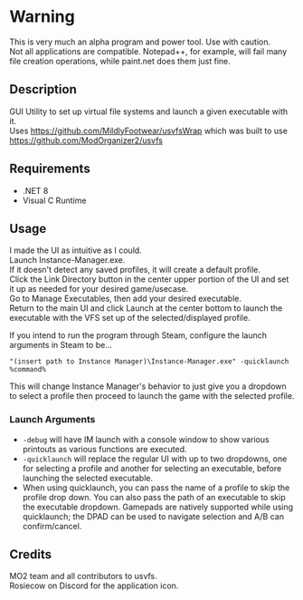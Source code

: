 # Warning

This is very much an alpha program and power tool. Use with caution.  
Not all applications are compatible. Notepad++, for example, will fail many file creation operations, while paint.net does them just fine.

## Description

GUI Utility to set up virtual file systems and launch a given executable with it.  
Uses https://github.com/MildlyFootwear/usvfsWrap which was built to use https://github.com/ModOrganizer2/usvfs  

## Requirements

* .NET 8
* Visual C Runtime

## Usage

I made the UI as intuitive as I could.  
Launch Instance-Manager.exe.  
If it doesn't detect any saved profiles, it will create a default profile.  
Click the Link Directory button in the center upper portion of the UI and set it up as needed for your desired game/usecase.  
Go to Manage Executables, then add your desired executable.  
Return to the main UI and click Launch at the center bottom to launch the executable with the VFS set up of the selected/displayed profile.  

If you intend to run the program through Steam, configure the launch arguments in Steam to be...  

``"(insert path to Instance Manager)\Instance-Manager.exe" -quicklaunch %command%``  

This will change Instance Manager's behavior to just give you a dropdown to select a profile then proceed to launch the game with the selected profile.

### Launch Arguments

* ```-debug``` will have IM launch with a console window to show various printouts as various functions are executed.  
* ```-quicklaunch``` will replace the regular UI with up to two dropdowns, one for selecting a profile and another for selecting an executable, before launching the selected executable.  
* When using quicklaunch, you can pass the name of a profile to skip the profile drop down. You can also pass the path of an executable to skip the executable dropdown. Gamepads are natively supported while using quicklaunch; the DPAD can be used to navigate selection and A/B can confirm/cancel.

## Credits

MO2 team and all contributors to usvfs.  
Rosiecow on Discord for the application icon.  
